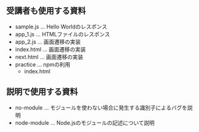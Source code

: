 ## 受講者も使用する資料
- sample.js ... Hello Worldのレスポンス
- app_1.js ... HTMLファイルのレスポンス
- app_2.js ... 画面遷移の実装
- index.html ... 画面遷移の実装
- next.html ... 画面遷移の実装
- practice ... npmの利用
  - index.html

## 説明で使用する資料
- no-module ...  モジュールを使わない場合に発生する識別子によるバグを説明
- node-module ... Node.jsのモジュールの記述について説明